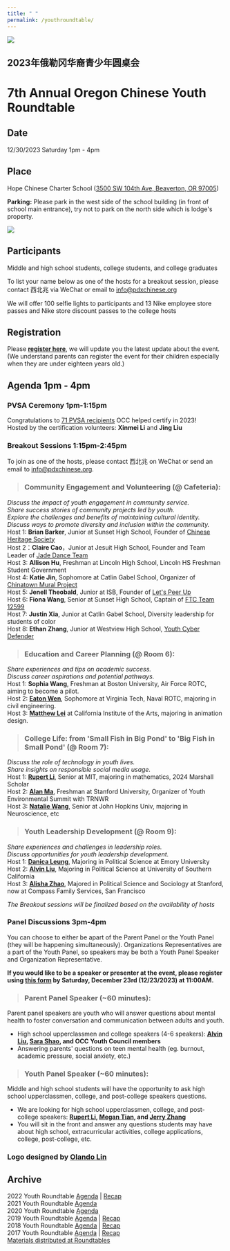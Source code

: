 ```yaml
---
title: " "
permalink: /youthroundtable/
---
```


![](https://res.cloudinary.com/dhngj18do/image/upload/f_auto,q_auto/v1/images/communities/youthroundtable_logo3)

## 2023年俄勒冈华裔青少年圆桌会
# 7th Annual Oregon Chinese Youth Roundtable

## Date  
12/30/2023 Saturday 1pm - 4pm  

## Place  
Hope Chinese Charter School ([3500 SW 104th Ave, Beaverton, OR 97005](https://www.google.com/maps/place/3500+SW+104th+Ave,+Beaverton,+OR+97005/@45.4946017,-122.7859877,17.23z/data=!4m6!3m5!1s0x54950eaa592b68cf:0x95f1a9e4aa037731!8m2!3d45.4946761!4d-122.7838146!16s%2Fg%2F11bw43ybzc?entry=ttu))  

**Parking:** Please park in the west side of the school building (in front of school main entrance), try not to park on the north side which is lodge's property.

![](https://res.cloudinary.com/dhngj18do/image/upload/f_auto,q_auto/v1/images/activities/hope_map)

## Participants  
Middle and high school students, college students, and college graduates  

To list your name below as one of the hosts for a breakout session, please contact 西北兆 via WeChat or email to info@pdxchinese.org  

We will offer 100 selfie lights to participants and 13 Nike employee store passes and Nike store discount passes to the college hosts

## Registration  
Please **[register here](https://docs.google.com/forms/d/e/1FAIpQLSc946VK4VMu2ZZK_mgEl-2QBBaTOLoIwdgKmCw3K9CXkgN2Kg/viewform?usp=sf_link)**, we will update you the latest update about the event. (We understand parents can register the event for their children especially when they are under eighteen years old.)  

## Agenda 1pm - 4pm

### PVSA Ceremony 1pm-1:15pm

Congratulations to [71 PVSA recipients](https://pdxchinese.org/pvsa/) OCC helped certify in 2023!  
Hosted by the certification volunteers: **Xinmei Li** and **Jing Liu**  

### Breakout Sessions 1:15pm-2:45pm

To join as one of the hosts, please contact 西北兆 on WeChat or send an email to info@pdxchinese.org.

>### Community Engagement and Volunteering (@ Cafeteria):  
*Discuss the impact of youth engagement in community service.*  
*Share success stories of community projects led by youth.*  
*Explore the challenges and benefits of maintaining cultural identity.*  
*Discuss ways to promote diversity and inclusion within the community.*  
Host 1: **Brian Barker**, Junior at Sunset High School, Founder of [Chinese Heritage Society](https://sites.google.com/view/sunsetchs/home)  
Host 2：**Claire Cao**，Junior at Jesuit High School, Founder and Team Leader of [Jade Dance Team](https://pdxchinese.org/youthdance/)  
Host 3: **Allison Hu**, Freshman at Lincoln High School, Lincoln HS Freshman Student Government  
Host 4: **Katie Jin**, Sophomore at Catlin Gabel School, Organizer of [Chinatown Mural Project](https://pdxchinese.org/murals_in_chinatown_2023/)  
Host 5: **Jenell Theobald**, Junior at ISB, Founder of [Let's Peer Up](https://letspeerup.godaddysites.com/)  
Host 6: **Fiona Wang**, Senior at Sunset High School, Captain of [FTC Team 12599](https://overchargedrobotics.org/)  
Host 7: **Justin Xia**, Junior at Catlin Gabel School, Diversity leadership for students of color  
Host 8: **Ethan Zhang**, Junior at Westview High School, [Youth Cyber Defender](https://www.youthcyberdefender.org/)  

>### Education and Career Planning (@ Room 6):  
*Share experiences and tips on academic success.*  
*Discuss career aspirations and potential pathways.*  
Host 1: **Sophia Wang**, Freshman at Boston University, Air Force ROTC, aiming to become a pilot.  
Host 2: **[Eaton Wen](https://www.facebook.com/eaton.wen.39/)**, Sophomore at Virginia Tech, Naval ROTC, majoring in civil engineering.  
Host 3: **[Matthew Lei](linkedin.com/in/leidoodles)** at California Institute of the Arts, majoring in animation design.  

>### College Life: from 'Small Fish in Big Pond' to 'Big Fish in Small Pond' (@ Room 7):  
*Discuss the role of technology in youth lives.*  
*Share insights on responsible social media usage.*  
Host 1: **[Rupert Li](https://news.mit.edu/2023/anushree-chaudhuri-rupert-li-marshall-scholars-1211)**, Senior at MIT, majoring in mathematics, 2024 Marshall Scholar  
Host 2: **[Alan Ma](https://www.linkedin.com/in/alanma23/)**, Freshman at Stanford University, Organizer of Youth Environmental Summit with TRNWR  
Host 3: **[Natalie Wang](https://www.linkedin.com/in/natalie-wang-75b6391a2/)**, Senior at John Hopkins Univ, majoring in Neuroscience, etc  

>### Youth Leadership Development (@ Room 9):  
*Share experiences and challenges in leadership roles.*  
*Discuss opportunities for youth leadership development.*  
Host 1: **[Danica Leung](https://www.linkedin.com/in/danicaleung/)**, Majoring in Political Science at Emory University  
Host 2: **[Alvin Liu](https://www.linkedin.com/in/alvinyliu/)**, Majoring in Political Science at University of Southern California  
Host 3: **[Alisha Zhao](https://www.linkedin.com/in/alishazhao/)**, Majored in Political Science and Sociology at Stanford, now at Compass Family Services, San Francisco  

*The Breakout sessions will be finalized based on the availability of hosts*

### Panel Discussions 3pm-4pm

You can choose to either be apart of the Parent Panel or the Youth Panel (they will be happening simultaneously). Organizations Representatives are a part of the Youth Panel, so speakers may be both a Youth Panel Speaker and Organization Representative.

**If you would like to be a speaker or presenter at the event, please register using [this form](https://docs.google.com/forms/d/e/1FAIpQLSdbvXt6jZmNA1z79NhKGUGmB4GU7wZoIDr20ztO4kmWNxAbEg/viewform) by Saturday, December 23rd (12/23/2023) at 11:00AM.**

>### Parent Panel Speaker (~60 minutes):  
Parent panel speakers are youth who will answer questions about mental health to foster conversation and communication between adults and youth.   
- High school upperclassmen and college speakers (4-6 speakers): **[Alvin Liu](https://www.linkedin.com/in/alvinyliu/), [Sara Shao](https://www.linkedin.com/in/sara-shao/), and OCC Youth Council members**  
- Answering parents' questions on teen mental health (eg. burnout, academic pressure, social anxiety, etc.)  

>### Youth Panel Speaker (~60 minutes):
Middle and high school students will have the opportunity to ask high school upperclassmen, college, and post-college speakers questions.  
- We are looking for high school upperclassmen, college, and post-college speakers: **[Rupert Li](https://news.mit.edu/2023/anushree-chaudhuri-rupert-li-marshall-scholars-1211), [Megan Tian](https://www.linkedin.com/in/megan-tian/), and [Jerry Zhang](https://www.linkedin.com/in/jerry-zhang-9a17a9244/)**  
- You will sit in the front and answer any questions students may have about high school, extracurricular activities, college applications, college, post-college, etc.  

### Logo designed by [Olando Lin](https://www.linkedin.com/in/olando-lin-3696ab37/)

## Archive

2022 Youth Roundtable [Agenda](/assets/pdf/youth-roundtable-2022.pdf) | [Recap](http://pdxchinese.org/youth_roundtable_2022-recap/)  
2021 Youth Roundtable [Agenda](/assets/pdf/youth-roundtable-2021.pdf)  
2020 Youth Roundtable [Agenda](/assets/pdf/youth-roundtable-2020.pdf)  
2019 Youth Roundtable [Agenda](/assets/pdf/youth-roundtable-2019.pdf) | [Recap](http://pdxchinese.org/youth-roundtable-2019-recap/)  
2018 Youth Roundtable [Agenda](/assets/pdf/youth-roundtable-2018.pdf) | [Recap](http://pdxchinese.org/youth-roundtable-2018-recap/)  
2017 Youth Roundtable [Agenda](/assets/pdf/youth-roundtable-2017.pdf) | [Recap](http://pdxchinese.org/youth-roundtable-2017-recap/)  
[Materials distributed at Roundtables](http://pdxchinese.org/resources/benefits_resources/roundtable/)
